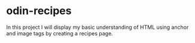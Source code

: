 # odin-recipes

In this project I will display my basic understanding of HTML using anchor and image tags by creating a recipes page.